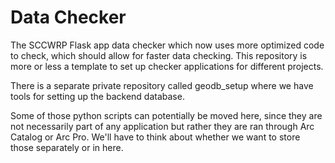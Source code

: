 # Data Checker

The SCCWRP Flask app data checker which now uses more optimized code to check, which should allow for faster data checking. 
This repository is more or less a template to set up checker applications for different projects. 

There is a separate private repository called geodb_setup where we have tools for setting up the backend database. 

Some of those python scripts can potentially be moved here, since they are not necessarily part of any application but rather they are ran through Arc Catalog or Arc Pro. We'll have to think about whether we want to store those separately or in here.

